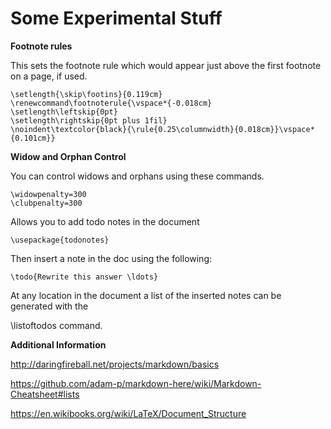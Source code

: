 # Some Experimental Stuff



**Footnote rules**

This sets the footnote rule which would appear just above the first footnote on a page, if used.

    \setlength{\skip\footins}{0.119cm}
    \renewcommand\footnoterule{\vspace*{-0.018cm}
    \setlength\leftskip{0pt}
    \setlength\rightskip{0pt plus 1fil}
    \noindent\textcolor{black}{\rule{0.25\columnwidth}{0.018cm}}\vspace*{0.101cm}}


**Widow and Orphan Control**

You can control widows and orphans using these commands.

    \widowpenalty=300
    \clubpenalty=300


Allows you to add todo notes in the document

    \usepackage{todonotes}


Then insert a note in the doc using the following:

    \todo{Rewrite this answer \ldots}


At any location in the document a list of the inserted notes can be generated with the

\listoftodos command.

**Additional Information**

http://daringfireball.net/projects/markdown/basics

https://github.com/adam-p/markdown-here/wiki/Markdown-Cheatsheet#lists

https://en.wikibooks.org/wiki/LaTeX/Document_Structure
